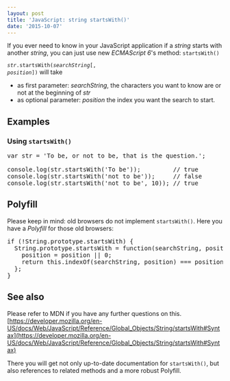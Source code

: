 ```yaml
---
layout: post
title: 'JavaScript: string startsWith()'
date: '2015-10-07'
---
```


If you ever need to know in your JavaScript application if a _string_ starts with another _string_, you can just use new _ECMAScript 6_'s method: `startsWith()`

<code><var>str</var>.startsWith(<var>searchString</var>[, <var>position</var>])</code> will take
- as first parameter: <var>searchString</var>, the characters you want to know are or not at the beginning of <var>str</var>
- as optional parameter: <var>position</var> the index you want the search to start.



<h2 id="Examples">Examples</h2>
<h3 id="Using_startsWith()">Using <code>startsWith()</code></h3>

<pre class="brush: js">
var str = 'To be, or not to be, that is the question.';

console.log(str.startsWith('To be'));         // true
console.log(str.startsWith('not to be'));     // false
console.log(str.startsWith('not to be', 10)); // true
</pre>

<h2 id="Polyfill">Polyfill</h2>

Please keep in mind: old browsers do not implement `startsWith()`. Here you have a _Polyfill_ for those old browsers:
<pre class="brush: js">
if (!String.prototype.startsWith) {
&nbsp; String.prototype.startsWith = function(searchString, position) {
&nbsp;&nbsp;&nbsp; position = position || 0;
&nbsp;&nbsp;&nbsp; return this.indexOf(searchString, position) === position;
&nbsp; };
}
</pre>

<h2 id="See_Also">See also</h2>

Please refer to MDN if you have any further questions on this. <br /> [https://developer.mozilla.org/en-US/docs/Web/JavaScript/Reference/Global_Objects/String/startsWith#Syntax](https://developer.mozilla.org/en-US/docs/Web/JavaScript/Reference/Global_Objects/String/startsWith#Syntax)

There you will get not only up-to-date documentation for `startsWith()`, but also references to related methods and a more robust Polyfill.
